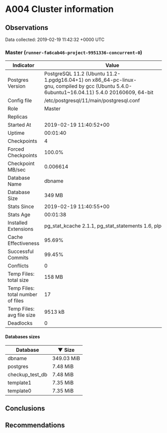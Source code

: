 # A004 Cluster information #

## Observations ##
Data collected: 2019-02-19 11:42:32 +0000 UTC  


### Master (`runner-fa6cab46-project-9951336-concurrent-0`) ###

 Indicator | Value
-----------|-------
Postgres Version | PostgreSQL&nbsp;11.2&nbsp;(Ubuntu&nbsp;11.2-1.pgdg16.04+1)&nbsp;on&nbsp;x86_64-pc-linux-gnu,&nbsp;compiled&nbsp;by&nbsp;gcc&nbsp;(Ubuntu&nbsp;5.4.0-6ubuntu1~16.04.11)&nbsp;5.4.0&nbsp;20160609,&nbsp;64-bit
Config file | /etc/postgresql/11/main/postgresql.conf
Role | Master
Replicas | 
Started At | 2019-02-19&nbsp;11:40:52+00
Uptime | 00:01:40
Checkpoints | 4
Forced Checkpoints | 100.0%
Checkpoint MB/sec | 0.006614
Database Name | dbname
Database Size | 349&nbsp;MB
Stats Since | 2019-02-19&nbsp;11:40:55+00
Stats Age | 00:01:38
Installed Extensions | pg_stat_kcache&nbsp;2.1.1,&nbsp;pg_stat_statements&nbsp;1.6,&nbsp;plpgsql&nbsp;1.0
Cache Effectiveness | 95.69%
Successful Commits | 99.45%
Conflicts | 0
Temp Files: total size | 158&nbsp;MB
Temp Files: total number of files | 17
Temp Files: avg file size | 9513&nbsp;kB
Deadlocks | 0

#### Databases sizes ####
Database | &#9660;&nbsp;Size
---------|------
dbname | 349.03 MiB
postgres | 7.48 MiB
checkup_test_db | 7.48 MiB
template1 | 7.35 MiB
template0 | 7.35 MiB


## Conclusions ##


## Recommendations ##

